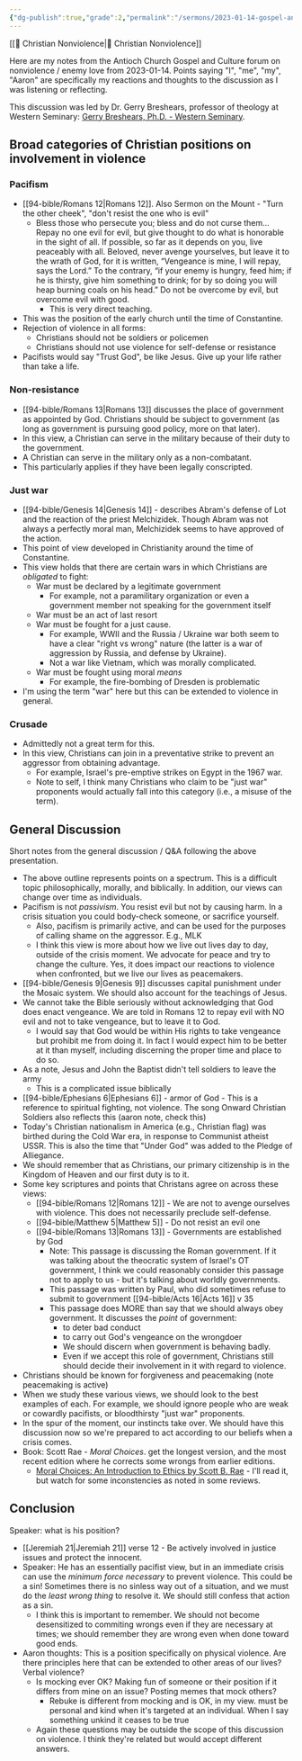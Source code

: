 ```yaml
---
{"dg-publish":true,"grade":2,"permalink":"/sermons/2023-01-14-gospel-and-culture-nonviolence/","dgPassFrontmatter":true}
---
```



[[📘 Christian Nonviolence\|📘 Christian Nonviolence]]

Here are my notes from the Antioch Church Gospel and Culture forum on nonviolence / enemy love from 2023-01-14. Points saying "I", "me", "my", "Aaron" are specifically my reactions and thoughts to the discussion as I was listening or reflecting.

This discussion was led by Dr. Gerry Breshears, professor of theology at Western Seminary: [Gerry Breshears, Ph.D. - Western Seminary](https://www.westernseminary.edu/academics/faculty/gerry-breshears).

## Broad categories of Christian positions on involvement in violence

### Pacifism

* [[94-bible/Romans 12\|Romans 12]]. Also Sermon on the Mount - "Turn the other cheek", "don't resist the one who is evil"
    * Bless those who persecute you; bless and do not curse them... Repay no one evil for evil, but give thought to do what is honorable in the sight of all. If possible, so far as it depends on you, live peaceably with all. Beloved, never avenge yourselves, but leave it to the wrath of God, for it is written, “Vengeance is mine, I will repay, says the Lord.” To the contrary, “if your enemy is hungry, feed him; if he is thirsty, give him something to drink; for by so doing you will heap burning coals on his head.” Do not be overcome by evil, but overcome evil with good.
        * This is very direct teaching.
* This was the position of the early church until the time of Constantine.
* Rejection of violence in all forms:
    * Christians should not be soldiers or policemen
    * Christians should not use violence for self-defense or resistance
* Pacifists would say "Trust God", be like Jesus. Give up your life rather than take a life.

### Non-resistance

* [[94-bible/Romans 13\|Romans 13]] discusses the place of government as appointed by God. Christians should be subject to government (as long as government is pursuing good policy, more on that later).
* In this view, a Christian can serve in the military because of their duty to the government.
* A Christian can serve in the military only as a non-combatant.
* This particularly applies if they have been legally conscripted.

### Just war

* [[94-bible/Genesis 14\|Genesis 14]] - describes Abram's defense of Lot and the reaction of the priest Melchizidek. Though Abram was not always a perfectly moral man, Melchizidek seems to have approved of the action.
* This point of view developed in Christianity around the time of Constantine.
* This view holds that there are certain wars in which Christians are *obligated* to fight:
    * War must be declared by a legitimate government
        * For example, not a paramilitary organization or even a government member not speaking for the government itself
    * War must be an act of last resort
    * War must be fought for a just cause.
        * For example, WWII and the Russia / Ukraine war both seem to have a clear "right vs wrong" nature (the latter is a war of aggression by Russia, and defense by Ukraine).
        * Not a war like Vietnam, which was morally complicated.
    * War must be fought using moral *means*
        * For example, the fire-bombing of Dresden is problematic
* I'm using the term "war" here but this can be extended to violence in general.

### Crusade

* Admittedly not a great term for this.
* In this view, Christians can join in a preventative strike to prevent an aggressor from obtaining advantage.
    * For example, Israel's pre-emptive strikes on Egypt in the 1967 war.
    * Note to self, I think many Christians who claim to be "just war" proponents would actually fall into this category (i.e., a misuse of the term).

## General Discussion

Short notes from the general discussion / Q&A following the above presentation.

* The above outline represents points on a spectrum. This is a difficult topic philosophically, morally, and biblically. In addition, our views can change over time as individuals.
* Pacifism is not *passivism*. You resist evil but not by causing harm. In a crisis situation you could body-check someone, or sacrifice yourself.
    * Also, pacifism is primarily active, and can be used for the purposes of calling shame on the aggressor. E.g., MLK
    * I think this view is more about how we live out lives day to day, outside of the crisis moment. We advocate for peace and try to change the culture. Yes, it does impact our reactions to violence when confronted, but we live our lives as peacemakers.
* [[94-bible/Genesis 9\|Genesis 9]] discusses capital punishment under the Mosaic system. We should also account for the teachings of Jesus.
* We cannot take the Bible seriously without acknowledging that God does enact vengeance. We are told in Romans 12 to repay evil with NO evil and not to take vengeance, but to leave it to God.
    * I would say that God would be within His rights to take vengeance but prohibit me from doing it. In fact I would expect him to be better at it than myself, including discerning the proper time and place to do so.
* As a note, Jesus and John the Baptist didn't tell soldiers to leave the army
    * This is a complicated issue biblically
* [[94-bible/Ephesians 6\|Ephesians 6]] - armor of God - This is a reference to spiritual fighting, not violence. The song Onward Christian Soldiers also reflects this (aaron note, check this)
* Today's Christian nationalism in America (e.g., Christian flag) was birthed during the Cold War era, in response to Communist atheist USSR. This is also the time that "Under God" was added to the Pledge of Alliegance.
* We should remember that as Christians, our primary citizenship is in the Kingdom of Heaven and our first duty is to it.
* Some key scriptures and points that Christans agree on across these views:
    * [[94-bible/Romans 12\|Romans 12]] - We are not to avenge ourselves with violence. This does not necessarily preclude self-defense.
    * [[94-bible/Matthew 5\|Matthew 5]]  - Do not resist an evil one
    * [[94-bible/Romans 13\|Romans 13]] - Governments are established by God
        * Note: This passage is discussing the Roman government. If it was talking about the theocratic system of Israel's OT government, I think we could reasonably consider this passage not to apply to us - but it's talking about worldly governments.
        * This passage was written by Paul, who did sometimes refuse to submit to government [[94-bible/Acts 16\|Acts 16]] v 35
        * This passage does MORE than say that we should always obey government. It discusses the *point* of government:
            * to deter bad conduct
            * to carry out God's vengeance on the wrongdoer
            * We should discern when government is behaving badly.
            * Even if we accept this role of government, Christians still should decide their involvement in it with regard to violence.
* Christians should be known for forgiveness and peacemaking (note peacemaking is active)
* When we study these various views, we should look to the best examples of each. For example, we should ignore people who are weak or cowardly pacifists, or bloodthirsty "just war" proponents.
* In the spur of the moment, our instincts take over. We should have this discussion now so we're prepared to act according to our beliefs when a crisis comes.
* Book: Scott Rae - *Moral Choices*. get the longest version, and the most recent edition where he corrects some wrongs from earlier editions.
    * [Moral Choices: An Introduction to Ethics by Scott B. Rae](https://www.goodreads.com/book/show/199455.Moral_Choices) - I'll read it, but watch for some inconstencies as noted in some reviews.

## Conclusion

Speaker: what is his position?

* [[Jeremiah 21\|Jeremiah 21]] verse 12 - Be actively involved in justice issues and protect the innocent.
* Speaker: He has an essentially pacifist view, but in an immediate crisis can use the *minimum force necessary* to prevent violence. This could be a sin! Sometimes there is no sinless way out of a situation, and we must do the *least wrong thing* to resolve it. We should still confess that action as a sin.
    * I think this is important to remember. We should not become desensitized to commiting wrongs even if they are necessary at times; we should remember they are wrong even when done toward good ends.
* Aaron thoughts: This is a position specifically on physical violence. Are there principles here that can be extended to other areas of our lives? Verbal violence?
    * Is mocking ever OK? Making fun of someone or their position if it differs from mine on an issue? Posting memes that mock others?
        * Rebuke is different from mocking and is OK, in my view. must be personal and kind when it's targeted at an individual. When I say something unkind it ceases to be true
    * Again these questions may be outside the scope of this discussion on violence. I think they're related but would accept different answers.